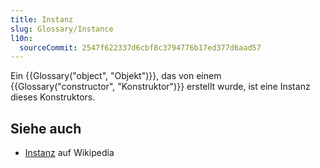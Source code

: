 ```yaml
---
title: Instanz
slug: Glossary/Instance
l10n:
  sourceCommit: 2547f622337d6cbf8c3794776b17ed377d6aad57
---
```


Ein {{Glossary("object", "Objekt")}}, das von einem {{Glossary("constructor", "Konstruktor")}} erstellt wurde, ist eine Instanz dieses Konstruktors.

## Siehe auch

- [Instanz](<https://en.wikipedia.org/wiki/Instance_(computer_science)>) auf Wikipedia
